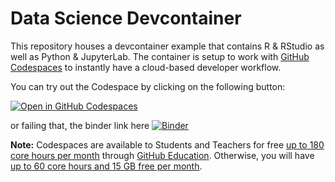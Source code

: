 # Data Science Devcontainer

This repository houses a devcontainer example that contains R & RStudio as well as Python & JupyterLab. The container is setup to work with [GitHub Codespaces](https://github.com/features/codespaces) to instantly have a cloud-based developer workflow.

You can try out the Codespace by clicking on the following button:

[![Open in GitHub Codespaces](https://github.com/codespaces/badge.svg)](https://codespaces.new/coatless-devcontainer/data-science?quickstart=1)

or failing that, the binder link  here
[![Binder](https://mybinder.org/badge_logo.svg)](https://mybinder.org/v2/gh/ccb-hms/ISL_ch5_resampling_python_lab/HEAD?urlpath=%2Fdoc%2Ftree%2FCh05-revise-resample-lab.ipynb)

**Note:** Codespaces are available to Students and Teachers for free [up to 180 core hours per month](https://docs.github.com/en/education/manage-coursework-with-github-classroom/integrate-github-classroom-with-an-ide/using-github-codespaces-with-github-classroom#about-github-codespaces) through [GitHub Education](https://education.github.com/). Otherwise, you will have [up to 60 core hours and 15 GB free per month](https://github.com/features/codespaces#pricing).

